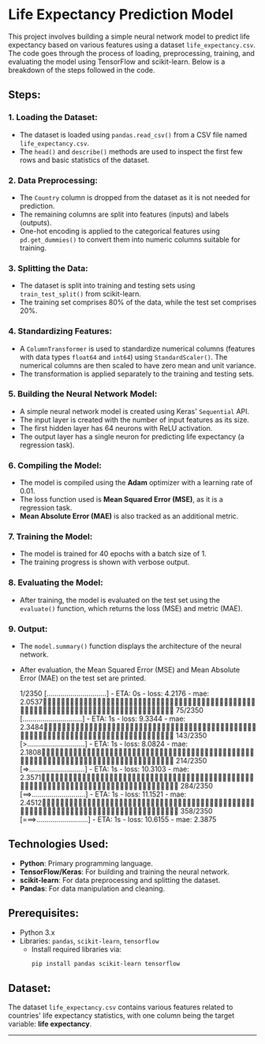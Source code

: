 # Life Expectancy Prediction Model

This project involves building a simple neural network model to predict life expectancy based on various features using a dataset `life_expectancy.csv`. The code goes through the process of loading, preprocessing, training, and evaluating the model using TensorFlow and scikit-learn. Below is a breakdown of the steps followed in the code.

## Steps:

### 1. Loading the Dataset:
- The dataset is loaded using `pandas.read_csv()` from a CSV file named `life_expectancy.csv`.
- The `head()` and `describe()` methods are used to inspect the first few rows and basic statistics of the dataset.

### 2. Data Preprocessing:
- The `Country` column is dropped from the dataset as it is not needed for prediction.
- The remaining columns are split into features (inputs) and labels (outputs).
- One-hot encoding is applied to the categorical features using `pd.get_dummies()` to convert them into numeric columns suitable for training.

### 3. Splitting the Data:
- The dataset is split into training and testing sets using `train_test_split()` from scikit-learn. 
- The training set comprises 80% of the data, while the test set comprises 20%.

### 4. Standardizing Features:
- A `ColumnTransformer` is used to standardize numerical columns (features with data types `float64` and `int64`) using `StandardScaler()`. The numerical columns are then scaled to have zero mean and unit variance.
- The transformation is applied separately to the training and testing sets.

### 5. Building the Neural Network Model:
- A simple neural network model is created using Keras' `Sequential` API.
- The input layer is created with the number of input features as its size.
- The first hidden layer has 64 neurons with ReLU activation.
- The output layer has a single neuron for predicting life expectancy (a regression task).

### 6. Compiling the Model:
- The model is compiled using the **Adam** optimizer with a learning rate of 0.01.
- The loss function used is **Mean Squared Error (MSE)**, as it is a regression task.
- **Mean Absolute Error (MAE)** is also tracked as an additional metric.

### 7. Training the Model:
- The model is trained for 40 epochs with a batch size of 1. 
- The training progress is shown with verbose output.

### 8. Evaluating the Model:
- After training, the model is evaluated on the test set using the `evaluate()` function, which returns the loss (MSE) and metric (MAE).

### 9. Output:
- The `model.summary()` function displays the architecture of the neural network.
- After evaluation, the Mean Squared Error (MSE) and Mean Absolute Error (MAE) on the test set are printed.

   1/2350 [..............................] - ETA: 0s - loss: 4.2176 - mae: 2.0537
  75/2350 [..............................] - ETA: 1s - loss: 9.3344 - mae: 2.3484
 143/2350 [>.............................] - ETA: 1s - loss: 8.0824 - mae: 2.1808
 214/2350 [=>............................] - ETA: 1s - loss: 10.3103 - mae: 2.3571
 284/2350 [==>...........................] - ETA: 1s - loss: 11.1521 - mae: 2.4512
 358/2350 [===>..........................] - ETA: 1s - loss: 10.6155 - mae: 2.3875


## Technologies Used:
- **Python**: Primary programming language.
- **TensorFlow/Keras**: For building and training the neural network.
- **scikit-learn**: For data preprocessing and splitting the dataset.
- **Pandas**: For data manipulation and cleaning.

## Prerequisites:
- Python 3.x
- Libraries: `pandas`, `scikit-learn`, `tensorflow`
  - Install required libraries via:
    ```bash
    pip install pandas scikit-learn tensorflow
    ```

## Dataset:
The dataset `life_expectancy.csv` contains various features related to countries' life expectancy statistics, with one column being the target variable: **life expectancy**.

---


